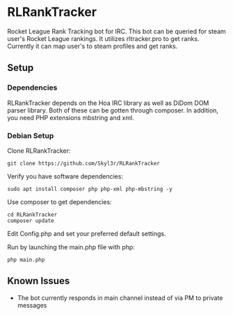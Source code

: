 # RLRankTracker
Rocket League Rank Tracking bot for IRC. This bot can be queried for steam user's Rocket League rankings. It utilizes rltracker.pro to get ranks.
Currently it can map user's to steam profiles and get ranks.

## Setup

### Dependencies
RLRankTracker depends on the Hoa IRC library as well as DiDom DOM parser library. Both of these can be gotten through composer. In addition, you need PHP extensions mbstring and xml.

### Debian Setup
Clone RLRankTracker:
```
git clone https://github.com/Skyl3r/RLRankTracker
```

Verify you have software dependencies:
```
sudo apt install composer php php-xml php-mbstring -y
```

Use composer to get dependencies:
```
cd RLRankTracker
composer update
```
Edit Config.php and set your preferred default settings.

Run by launching the main.php file with php:
```
php main.php
```



## Known Issues
- The bot currently responds in main channel instead of via PM to private messages
